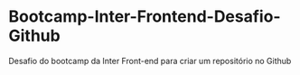 # Bootcamp-Inter-Frontend-Desafio-Github
Desafio do bootcamp da Inter Front-end para criar um repositório no Github
